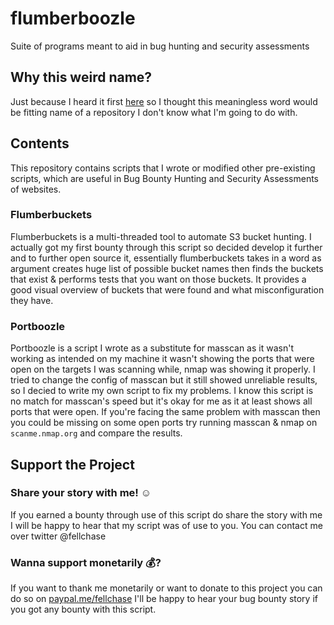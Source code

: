 # flumberboozle
Suite of programs meant to aid in bug hunting and security assessments 

## Why this weird name?
Just because I heard it first [here](https://youtu.be/lIFE7h3m40U?t=661) so I thought this meaningless word would be fitting name of a repository I don't know what I'm going to do with.

## Contents
This repository contains scripts that I wrote or modified other pre-existing scripts, which are useful in Bug Bounty Hunting and Security Assessments of websites.

### Flumberbuckets
Flumberbuckets is a multi-threaded tool to automate S3 bucket hunting. I actually got my first bounty through this script so decided develop it further and to further open source it, essentially flumberbuckets takes in a word as argument creates huge list of possible bucket names then finds the buckets that exist & performs tests that you want on those buckets. It provides a good visual overview of buckets that were found and what misconfiguration they have.

### Portboozle
Portboozle is a script I wrote as a substitute for masscan as it wasn't working as intended on my machine it wasn't showing the ports that were open on the targets I was scanning while, nmap was showing it properly. I tried to change the config of masscan but it still showed unreliable results, so I decied to write my own script to fix my problems. I know this script is no match for masscan's speed but it's okay for me as it at least shows all ports that were open. If you're facing the same problem with masscan then you could be missing on some open ports try running masscan & nmap on `scanme.nmap.org` and compare the results.

## Support the Project
### Share your story with me! ☺
If you earned a bounty through use of this script do share the story with me I will be happy to hear that my script was of use to you. You can contact me over twitter @fellchase

### Wanna support monetarily 💰?
If you want to thank me monetarily or want to donate to this project you can do so on [paypal.me/fellchase](https://paypal.me/fellchase) I'll be happy to hear your bug bounty story if you got any bounty with this script.